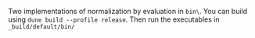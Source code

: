 Two implementations of normalization by evaluation in `bin\`. You can build using `dune build --profile release`. Then run the executables in `_build/default/bin/`

